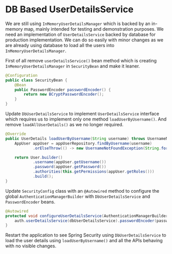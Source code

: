 # DB Based UserDetailsService

We are still using `InMemoryUserDetailsManager` which is backed by an in-memory map, mainly intended for testing and demonstration purposes. We need an implementation of `UserDetailsService` backed by database for production implementation. We can do so easily with minor changes as we are already using database to load all the users into `InMemoryUserDetailsManager`.

First of all remove `userDetailsService()` bean method which is creating `InMemoryUserDetailsManager` in `SecurityBean` and make it leaner.

```java
@Configuration  
public class SecurityBean {  
    @Bean  
    public PasswordEncoder passwordEncoder() {  
        return new BCryptPasswordEncoder();  
    }  
}
```

Update `DbUserDetailsService` to implement `UserDetailsService` interface which requires us to implement only one method `loadUserByUsername()`. And remove `loadAllUserDetails()` as we no longer required.

```java
@Override  
public UserDetails loadUserByUsername(String username) throws UsernameNotFoundException {
    AppUser appUser = appUserRepository.findByUsername(username)
            .orElseThrow(() -> new UsernameNotFoundException(String.format("User %s not found", username)));

    return User.builder()
            .username(appUser.getUsername())
            .password(appUser.getPassword())
            .authorities(this.getPermissions(appUser.getRoles()))
            .build();
}
```

Update `SecurityConfig` class with an `@Autowired` method to configure the global `AuthenticationManagerBuilder` with `DbUserDetailsService` and `PasswordEncoder` beans.

```java
@Autowired  
protected void configureUserDetailsService(AuthenticationManagerBuilder auth, PasswordEncoder passwordEncoder) throws Exception {  
    auth.userDetailsService(dbUserDetailsService).passwordEncoder(passwordEncoder);  
}
```

Restart the application to see Spring Security using `DbUserDetailsService` to load the user details using `loadUserByUsername()` and all the APIs behaving with no visible changes.
